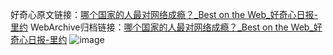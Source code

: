 好奇心原文链接：[哪个国家的人最对网络成瘾？_Best on the Web_好奇心日报-里约](https://www.qdaily.com/articles/4095.html)
WebArchive归档链接：[哪个国家的人最对网络成瘾？_Best on the Web_好奇心日报-里约](http://web.archive.org/web/20190623153534/https://www.qdaily.com/articles/4095.html)
![image](http://ww3.sinaimg.cn/large/007d5XDpgy1g3vdw3aafcj30u02doqlv)